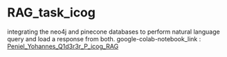 # RAG_task_icog
integrating the neo4j and pinecone databases to perform natural language query and load a response from both.
google-colab-notebook_link : <a href="https://colab.research.google.com/drive/1nspMc171jujwWFoBxFipQ6lWX_Eam4nu#scrollTo=2_h75pg9QIUd" alt="_blank">Peniel_Yohannes_Q1d3r3r_P_icog_RAG</a>